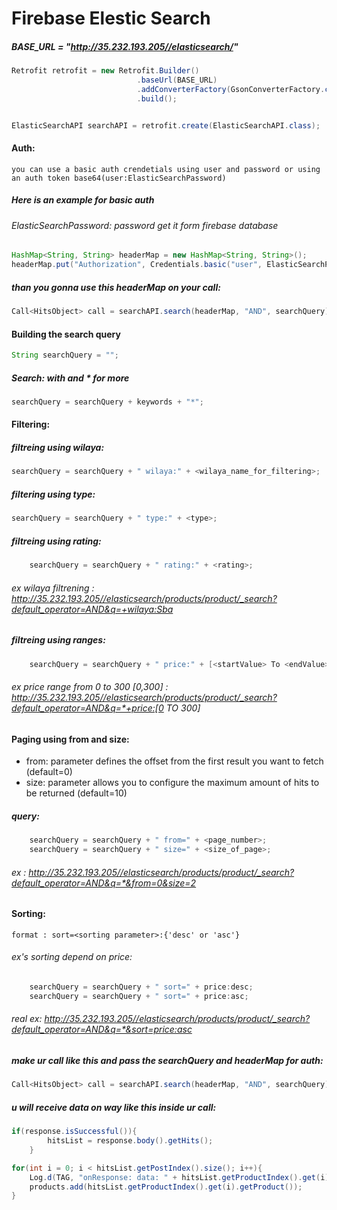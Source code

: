 # Firebase Elestic Search

##### BASE_URL = "http://35.232.193.205//elasticsearch/"

```java
Retrofit retrofit = new Retrofit.Builder()
                            .baseUrl(BASE_URL)
                            .addConverterFactory(GsonConverterFactory.create())
                            .build();


ElasticSearchAPI searchAPI = retrofit.create(ElasticSearchAPI.class);
```

#### Auth:

	you can use a basic auth crendetials using user and password or using an auth token base64(user:ElasticSearchPassword)

##### Here is an example for basic auth

###### ElasticSearchPassword: password get it form firebase database

```java
HashMap<String, String> headerMap = new HashMap<String, String>();
headerMap.put("Authorization", Credentials.basic("user", ElasticSearchPassword));
```

##### than you gonna use this headerMap on your call:

```java		
Call<HitsObject> call = searchAPI.search(headerMap, "AND", searchQuery);
```
#### Building the search query

```java
String searchQuery = "";
```

##### Search: with <keywords> and * for more

```java
searchQuery = searchQuery + keywords + "*";
```
	
#### Filtering:

##### filtreing using wilaya:
    
```java
searchQuery = searchQuery + " wilaya:" + <wilaya_name_for_filtering>;
```

##### filtering using type:

```java    
searchQuery = searchQuery + " type:" + <type>;
```

##### filtreing using rating:

    
```java
    searchQuery = searchQuery + " rating:" + <rating>;
```

###### ex wilaya filtrening : http://35.232.193.205//elasticsearch/products/product/_search?default_operator=AND&q=+wilaya:Sba

##### filtreing using ranges:

```java
    searchQuery = searchQuery + " price:" + [<startValue> To <endValue>];
```

###### ex price range from 0 to 300 [0,300] : http://35.232.193.205//elasticsearch/products/product/_search?default_operator=AND&q=*+price:[0 TO 300]

#### Paging using from and size:

- from: parameter defines the offset from the first result you want to fetch (default=0)
- size: parameter allows you to configure the maximum amount of hits to be returned (default=10)

##### query:
	
```java
	searchQuery = searchQuery + " from=" + <page_number>;
	searchQuery = searchQuery + " size=" + <size_of_page>;
```

###### ex : http://35.232.193.205//elasticsearch/products/product/_search?default_operator=AND&q=*&from=0&size=2

#### Sorting:

	format : sort=<sorting parameter>:{'desc' or 'asc'}

###### ex's sorting depend on price:
	
```java
	searchQuery = searchQuery + " sort=" + price:desc;
	searchQuery = searchQuery + " sort=" + price:asc;
```

###### real ex: http://35.232.193.205//elasticsearch/products/product/_search?default_operator=AND&q=*&sort=price:asc

##### make ur call like this and pass the searchQuery and headerMap for auth:

```java
Call<HitsObject> call = searchAPI.search(headerMap, "AND", searchQuery);
```

##### u will receive data on way like this inside ur call:

```java
if(response.isSuccessful()){
        hitsList = response.body().getHits();
    }

for(int i = 0; i < hitsList.getPostIndex().size(); i++){
    Log.d(TAG, "onResponse: data: " + hitsList.getProductIndex().get(i).getProduct());
    products.add(hitsList.getProductIndex().get(i).getProduct());
}
```

